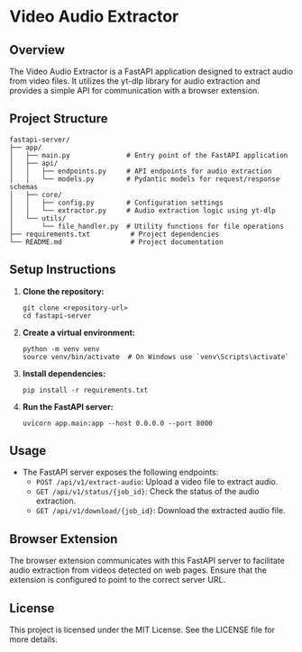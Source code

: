 # Video Audio Extractor

## Overview
The Video Audio Extractor is a FastAPI application designed to extract audio from video files. It utilizes the yt-dlp library for audio extraction and provides a simple API for communication with a browser extension.

## Project Structure
```
fastapi-server/
├── app/
│   ├── main.py              # Entry point of the FastAPI application
│   ├── api/
│   │   ├── endpoints.py     # API endpoints for audio extraction
│   │   └── models.py        # Pydantic models for request/response schemas
│   ├── core/
│   │   ├── config.py        # Configuration settings
│   │   └── extractor.py     # Audio extraction logic using yt-dlp
│   └── utils/
│       └── file_handler.py  # Utility functions for file operations
├── requirements.txt          # Project dependencies
└── README.md                 # Project documentation
```

## Setup Instructions
1. **Clone the repository:**
   ```
   git clone <repository-url>
   cd fastapi-server
   ```

2. **Create a virtual environment:**
   ```
   python -m venv venv
   source venv/bin/activate  # On Windows use `venv\Scripts\activate`
   ```

3. **Install dependencies:**
   ```
   pip install -r requirements.txt
   ```

4. **Run the FastAPI server:**
   ```
   uvicorn app.main:app --host 0.0.0.0 --port 8000
   ```

## Usage
- The FastAPI server exposes the following endpoints:
  - `POST /api/v1/extract-audio`: Upload a video file to extract audio.
  - `GET /api/v1/status/{job_id}`: Check the status of the audio extraction.
  - `GET /api/v1/download/{job_id}`: Download the extracted audio file.

## Browser Extension
The browser extension communicates with this FastAPI server to facilitate audio extraction from videos detected on web pages. Ensure that the extension is configured to point to the correct server URL.

## License
This project is licensed under the MIT License. See the LICENSE file for more details.